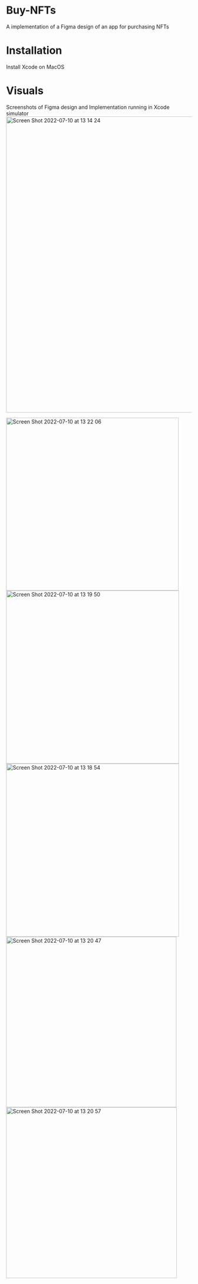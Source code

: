 # Buy-NFTs
A implementation of a Figma design of an app for purchasing NFTs 

# Installation
Install Xcode on MacOS

# Visuals 
Screenshots of Figma design and Implementation running in Xcode simulator
<img width="802" alt="Screen Shot 2022-07-10 at 13 14 24" src="https://user-images.githubusercontent.com/18536619/178146413-155b4e66-2c35-4ee9-8819-ce4fdfae12d5.png">

<img width="468" alt="Screen Shot 2022-07-10 at 13 22 06" src="https://user-images.githubusercontent.com/18536619/178146710-48bf663e-ac4e-4c09-9b73-3fdfa0861f1d.png">

<img width="469" alt="Screen Shot 2022-07-10 at 13 19 50" src="https://user-images.githubusercontent.com/18536619/178146607-c72676f4-b89a-44d2-a209-eca717062270.png">
<img width="469" alt="Screen Shot 2022-07-10 at 13 18 54" src="https://user-images.githubusercontent.com/18536619/178146598-df138585-c00b-4e0b-b845-318e2e493a08.png">
<img width="462" alt="Screen Shot 2022-07-10 at 13 20 47" src="https://user-images.githubusercontent.com/18536619/178146653-36d772a0-a85a-493c-afde-91ffbdb51819.png">
<img width="463" alt="Screen Shot 2022-07-10 at 13 20 57" src="https://user-images.githubusercontent.com/18536619/178146670-380fae99-1310-4961-bca5-a31651327bb2.png">
